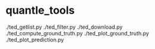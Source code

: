 # quantle_tools

./ted_getlist.py
./ted_filter.py
./ted_download.py
./ted_compute_ground_truth.py
./ted_plot_ground_truth.py
./ted_plot_prediction.py
